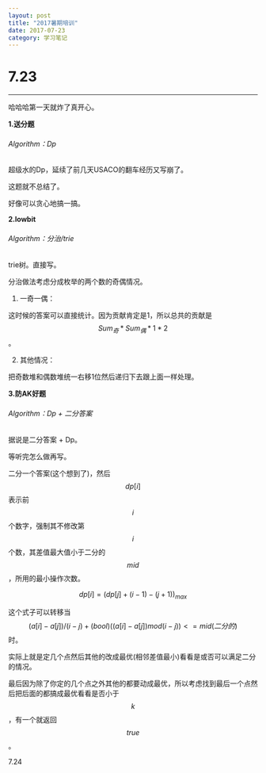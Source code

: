 ```yaml
---
layout: post
title: "2017暑期培训"
date: 2017-07-23
category: 学习笔记
---
```

7.23
====================

--------------------

哈哈哈第一天就炸了真开心。

**1.送分题**

###### Algorithm：Dp

超级水的Dp，延续了前几天USACO的翻车经历又写崩了。

这题就不总结了。

好像可以贪心地搞一搞。

**2.lowbit**

###### Algorithm：分治/trie

trie树。直接写。

分治做法考虑分成枚举的两个数的奇偶情况。

1. 一奇一偶：

这时候的答案可以直接统计。因为贡献肯定是1，所以总共的贡献是$$Sum_{奇} * Sum_{偶} * 1 * 2$$。

2. 其他情况：

把奇数堆和偶数堆统一右移1位然后递归下去跟上面一样处理。

**3.防AK好题**

###### Algorithm：Dp + 二分答案

据说是二分答案 + Dp。

等听完怎么做再写。

二分一个答案(这个想到了)，然后$$dp[i]$$表示前$$i$$个数字，强制其不修改第$$i$$个数，其差值最大值小于二分的$$mid$$，所用的最小操作次数。

$$dp[i] = (dp[j] + (i - 1) - (j + 1))_{max}$$

这个式子可以转移当$$(a[i] - a[j]) / (i - j) + (bool)((a[i] - a[j]) mod (i - j))  <= mid(二分的)$$时。

实际上就是定几个点然后其他的改成最优(相邻差值最小)看看是或否可以满足二分的情况。

最后因为除了你定的几个点之外其他的都要动成最优，所以考虑找到最后一个点然后把后面的都搞成最优看看是否小于$$k$$，有一个就返回$$true$$。

7.24
